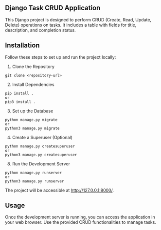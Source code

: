 ## Django Task CRUD Application
This Django project is designed to perform CRUD (Create, Read, Update, Delete) operations on tasks. It includes a table with fields for title, description, and completion status.

## Installation
Follow these steps to set up and run the project locally:

1. Clone the Repository
``` shell
git clone <repository-url>
```

2. Install Dependencies
``` shell
pip install .
or
pip3 install .
```

3. Set up the Database
``` shell
python manage.py migrate
or
python3 manage.py migrate 
```

4. Create a Superuser (Optional)
``` shell
python manage.py createsuperuser
or
python3 manage.py createsuperuser
```

8. Run the Development Server
``` shell
python manage.py runserver
or
python3 manage.py runserver
```

The project will be accessible at http://127.0.0.1:8000/.

## Usage
Once the development server is running, you can access the application in your web browser. Use the provided CRUD functionalities to manage tasks.

